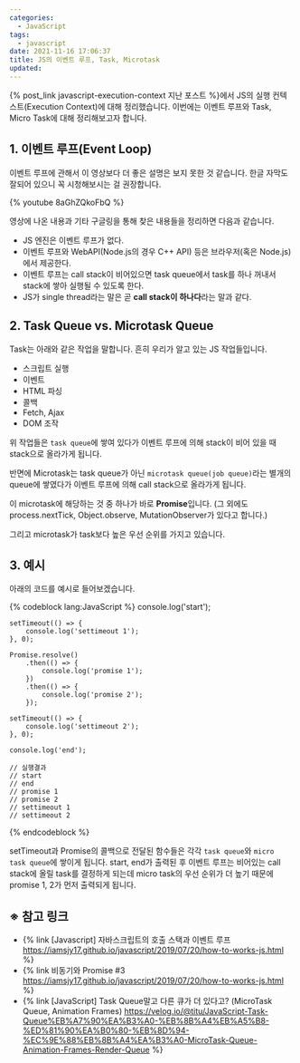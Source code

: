 ```yaml
---
categories:
  - JavaScript
tags:
  - javascript
date: 2021-11-16 17:06:37
title: JS의 이벤트 루프, Task, Microtask
updated:
---
```



{% post_link javascript-execution-context 지난 포스트 %}에서 JS의 실행 컨텍스트(Execution Context)에 대해 정리했습니다.
이번에는 이벤트 루프와 Task, Micro Task에 대해 정리해보고자 합니다.

## 1. 이벤트 루프(Event Loop)

이벤트 루프에 관해서 이 영상보다 더 좋은 설명은 보지 못한 것 같습니다.
한글 자막도 잘되어 있으니 꼭 시청해보시는 걸 권장합니다.

{% youtube 8aGhZQkoFbQ %}

영상에 나온 내용과 기타 구글링을 통해 찾은 내용들을 정리하면 다음과 같습니다.

- JS 엔진은 이벤트 루프가 없다.
- 이벤트 루프와 WebAPI(Node.js의 경우 C++ API) 등은 브라우저(혹은 Node.js)에서 제공한다.
- 이벤트 루프는 call stack이 비어있으면 task queue에서 task를 하나 꺼내서 stack에 쌓아 실행될 수 있도록 한다.
- JS가 single thread라는 말은 곧 **call stack이 하나다**라는 말과 같다.

## 2. Task Queue vs. Microtask Queue

Task는 아래와 같은 작업을 말합니다. 흔히 우리가 알고 있는 JS 작업들입니다.

- 스크립트 실행
- 이벤트
- HTML 파싱
- 콜백
- Fetch, Ajax
- DOM 조작

위 작업들은 `task queue`에 쌓여 있다가 이벤트 루프에 의해 stack이 비어 있을 때 stack으로 올라가게 됩니다.

반면에 Microtask는 task queue가 아닌 `microtask queue(job queue)`라는 별개의 queue에 쌓였다가 이벤트 루프에 의해 call stack으로 올라가게 됩니다.

이 microtask에 해당하는 것 중 하나가 바로 **Promise**입니다.
(그 외에도 process.nextTick, Object.observe, MutationObserver가 있다고 합니다.)

그리고 microtask가 task보다 높은 우선 순위를 가지고 있습니다.

## 3. 예시

아래의 코드를 예시로 들어보겠습니다.

{% codeblock lang:JavaScript %}
    console.log('start');

    setTimeout(() => {
        console.log('settimeout 1');
    }, 0);

    Promise.resolve()
        .then(() => {
            console.log('promise 1');
        })
        .then(() => {
            console.log('promise 2');
        });

    setTimeout(() => {
        console.log('settimeout 2');
    }, 0);

    console.log('end');

    // 실행결과
    // start
    // end
    // promise 1
    // promise 2
    // settimeout 1
    // settimeout 2
{% endcodeblock %}

setTimeout과 Promise의 콜백으로 전달된 함수들은 각각 `task queue`와 `micro task queue`에 쌓이게 됩니다.
start, end가 출력된 후 이벤트 루프는 비어있는 call stack에 올릴 task를 결정하게 되는데 micro task의 우선 순위가 더 높기 때문에 promise 1, 2가 먼저 출력되게 됩니다.

## ※ 참고 링크

- {% link [Javascript] 자바스크립트의 호출 스택과 이벤트 루프 https://iamsjy17.github.io/javascript/2019/07/20/how-to-works-js.html %}
- {% link 비동기와 Promise #3 https://iamsjy17.github.io/javascript/2019/07/20/how-to-works-js.html %}
- {% link [JavaScript] Task Queue말고 다른 큐가 더 있다고? (MicroTask Queue, Animation Frames) https://velog.io/@titu/JavaScript-Task-Queue%EB%A7%90%EA%B3%A0-%EB%8B%A4%EB%A5%B8-%ED%81%90%EA%B0%80-%EB%8D%94-%EC%9E%88%EB%8B%A4%EA%B3%A0-MicroTask-Queue-Animation-Frames-Render-Queue %}